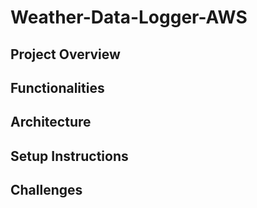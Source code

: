 # Weather-Data-Logger-AWS
## Project Overview
## Functionalities
## Architecture
## Setup Instructions
## Challenges 
